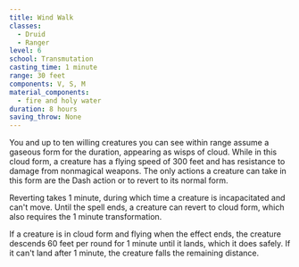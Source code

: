 ```yaml
---
title: Wind Walk
classes:
  - Druid
  - Ranger
level: 6
school: Transmutation
casting_time: 1 minute
range: 30 feet
components: V, S, M
material_components:
  - fire and holy water
duration: 8 hours
saving_throw: None
---
```


You and up to ten willing creatures you can see within range assume a gaseous form for the duration, appearing as wisps of cloud. While in this cloud form, a creature has a flying speed of 300 feet and has resistance to damage from nonmagical weapons. The only actions a creature can take in this form are the Dash action or to revert to its normal form.

Reverting takes 1 minute, during which time a creature is incapacitated and can't move. Until the spell ends, a creature can revert to cloud form, which also requires the 1 minute transformation.

If a creature is in cloud form and flying when the effect ends, the creature descends 60 feet per round for 1 minute until it lands, which it does safely. If it can't land after 1 minute, the creature falls the remaining distance.
